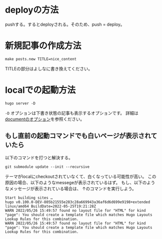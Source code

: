 # deployの方法

pushする。するとdeployされる。そのため、push = deploy。

# 新規記事の作成方法

```console
make posts.new TITLE=nice_content
```
TITLEの部分はよしなに書き換えてください。

# localでの起動方法

```console
hugo server -D
```

`-D` オプションは下書き状態の記事も表示するオプションです。
詳細は[documentのオプション](https://gohugo.io/commands/hugo_server/)を参照ください。

## もし直前の起動コマンドでも白いページが表示されていたら

以下のコマンドを打つと解決する。
```console
git submodule update --init --recursive
```

テーマがlocalにcheckoutされていなくて、白くなっている可能性が高い。
この原因の場合、以下のようなmessegeが表示されているはず。
もし、以下のようなメッセージが表示されている場合は、 ↑のコマンドを実行しよう。
```console
Start building sites …
hugo v0.100.0-DEV-805b21555e283c28a669943a36af6d6d699e9198+extended linux/amd64 BuildDate=2022-05-25T19:21:28Z
WARN 2022/05/26 15:49:57 found no layout file for "HTML" for kind "page": You should create a template file which matches Hugo Layouts Lookup Rules for this combination.
WARN 2022/05/26 15:49:57 found no layout file for "HTML" for kind "page": You should create a template file which matches Hugo Layouts Lookup Rules for this combination.
```

